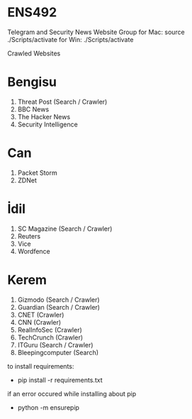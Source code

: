 # ENS492

Telegram and Security News Website Group
for Mac: source ./Scripts/activate
for Win: ./Scripts/activate

Crawled Websites

# Bengisu

1. Threat Post (Search / Crawler)
2. BBC News
3. The Hacker News
4. Security Intelligence

# Can

1. Packet Storm
2. ZDNet

# İdil

1. SC Magazine (Search / Crawler)
2. Reuters
3. Vice
4. Wordfence

# Kerem

1. Gizmodo (Search / Crawler)
2. Guardian (Search / Crawler)
3. CNET (Crawler)
4. CNN (Crawler)
5. RealInfoSec (Crawler)
6. TechCrunch (Crawler)
7. ITGuru (Search / Crawler)
8. Bleepingcomputer (Search)

to install requirements:

- pip install -r requirements.txt

if an error occured while installing about pip

- python -m ensurepip
